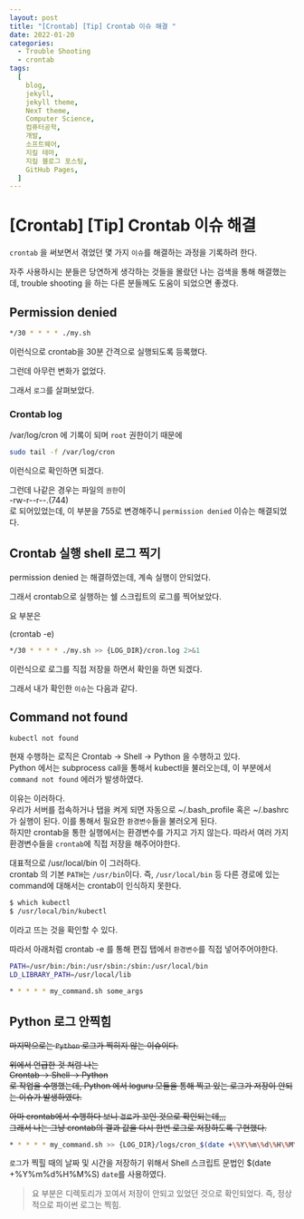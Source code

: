```yaml
---
layout: post
title: "[Crontab] [Tip] Crontab 이슈 해결 "
date: 2022-01-20
categories:
  - Trouble Shooting
  - crontab
tags:
  [
    blog,
    jekyll,
    jekyll theme,
    NexT theme,
    Computer Science,
    컴퓨터공학,
    개발,
    소프트웨어,
    지킬 테마,
    지킬 블로그 포스팅,
    GitHub Pages,
  ]
---
```


# [Crontab] [Tip] Crontab 이슈 해결

`crontab` 을 써보면서 겪었던 몇 가지 `이슈`를 해결하는 과정을 기록하려 한다.

자주 사용하시는 분들은 당연하게 생각하는 것들을 몰랐던 나는 검색을 통해 해결했는데, trouble shooting 을 하는 다른 분들께도 도움이 되었으면 좋겠다.

## Permission denied

```sh
*/30 * * * * ./my.sh
```

이런식으로 crontab을 30분 간격으로 실행되도록 등록했다.

그런데 아무런 변화가 없었다.

그래서 `로그`를 살펴보았다.

### Crontab log

/var/log/cron 에 기록이 되며 `root` 권한이기 때문에

```sh
sudo tail -f /var/log/cron
```

이런식으로 확인하면 되겠다.

그런데 나같은 경우는 파일의 `권한`이 <br>
-rw-r--r--.(744) <br>
로 되어있었는데, 이 부분을 755로 변경해주니 `permission denied` 이슈는 해결되었다.

## Crontab 실행 shell 로그 찍기

permission denied 는 해결하였는데, 계속 실행이 안되었다.

그래서 crontab으로 실행하는 쉘 스크립트의 로그를 찍어보았다.

요 부분은

(crontab -e)

```sh
*/30 * * * * ./my.sh >> {LOG_DIR}/cron.log 2>&1
```

이런식으로 로그를 직접 저장을 하면서 확인을 하면 되겠다.

그래서 내가 확인한 `이슈`는 다음과 같다.

## Command not found

```sh
kubectl not found
```

현재 수행하는 로직은 Crontab -> Shell -> Python 을 수행하고 있다. <br>
Python 에서는 subprocess call을 통해서 kubectl을 불러오는데, 이 부분에서 `command not found` 에러가 발생하였다.

이유는 이러하다. <br>
우리가 서버를 접속하거나 탭을 켜게 되면 자동으로 ~/.bash_profile 혹은 ~/.bashrc 가 실행이 된다. 이를 통해서 필요한 `환경변수`들을 불러오게 된다. <br>
하지만 crontab을 통한 실행에서는 환경변수를 가지고 가지 않는다. 따라서 여러 가지 환경변수들을 `crontab`에 직접 저장을 해주어야한다. <br>

대표적으로 /usr/local/bin 이 그러하다. <br>
crontab 의 기본 `PATH`는 `/usr/bin`이다. 즉, `/usr/local/bin` 등 다른 경로에 있는 command에 대해서는 crontab이 인식하지 못한다.<br>

```sh
$ which kubectl
$ /usr/local/bin/kubectl
```

이라고 뜨는 것을 확인할 수 있다.

따라서 아래처럼 crontab -e 를 통해 편집 탭에서 `환경변수`를 직접 넣어주어야한다.

```sh
PATH=/usr/bin:/bin:/usr/sbin:/sbin:/usr/local/bin
LD_LIBRARY_PATH=/usr/local/lib

* * * * * my_command.sh some_args
```

## Python 로그 안찍힘

~~마지막으로는 `Python` 로그가 찍히지 않는 이슈이다.~~

~~위에서 언급한 것 처럼 나는 <br>
Crontab -> Shell -> Python <br>
로 작업을 수행했는데, Python 에서 loguru 모듈을 통해 찍고 있는 로그가 저장이 안되는 이슈가 발생하였다.~~

~~아마 crontab에서 수행하다 보니 `경로`가 꼬인 것으로 확인되는데,,, <br>
그래서 나는 그냥 crontab의 결과 값을 다시 한번 로그로 저장하도록 구현했다.~~

```sh
* * * * * my_command.sh >> {LOG_DIR}/logs/cron_$(date +\%Y\%m\%d\%H\%M\%S).log 2>&1
```

`로그`가 찍힐 때의 날짜 및 시간을 저장하기 위해서 Shell 스크립트 문법인 $(date +\%Y\%m\%d\%H\%M\%S) `date`를 사용하였다.

> 요 부분은 디렉토리가 꼬여서 저장이 안되고 있었던 것으로 확인되었다. 즉, 정상적으로 파이썬 로그는 찍힘.
